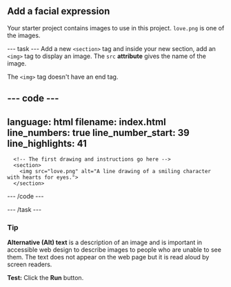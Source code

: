 <h2 class="c-project-heading--task">Add a facial expression</h2>

Your starter project contains images to use in this project. `love.png` is one of the images.

--- task ---
Add a new `<section>` tag and inside your new section, add an `<img>` tag to display an image. The `src` **attribute** gives the name of the image.

The `<img>` tag doesn't have an end tag.
 
 <div class="c-project-code">

--- code ---
---
language: html
filename: index.html
line_numbers: true
line_number_start: 39
line_highlights: 41
---   
      <!-- The first drawing and instructions go here -->     
      <section>
        <img src="love.png" alt="A line drawing of a smiling character with hearts for eyes.">
      </section> 

--- /code ---

</div>

--- /task ---

<div class="c-project-callout c-project-callout--tip">

### Tip

**Alternative (Alt) text** is a description of an image and is important in accessible web design to describe images to people who are unable to see them. The text does not appear on the web page but it is read aloud by screen readers.

</div>

**Test:** Click the **Run** button. 